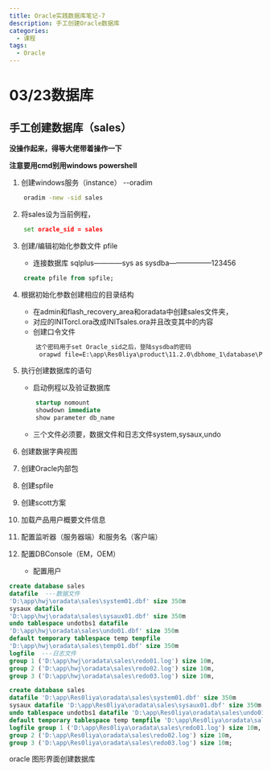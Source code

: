 ```yaml
---
title: Oracle实践数据库笔记-7
description: 手工创建Oracle数据库
categories:
  - 课程
tags:
  - Oracle
---
```

# 03/23数据库

## 手工创建数据库（sales）

**没操作起来，得等大佬带着操作一下**

**注意要用cmd别用windows powershell**

1. 创建windows服务（instance） --oradim

```cmd
    oradim -new -sid sales
```

2. 将sales设为当前例程， 

```cmd
    set oracle_sid = sales
```

3. 创建/编辑初始化参数文件 pfile

    + 连接数据库 sqlplus————sys as sysdba——————123456

```sql
    create pfile from spfile;
```
    
4. 根据初始化参数创建相应的目录结构
    + 在admin和flash_recovery_area和oradata中创建sales文件夹，
    + 对应的INITorcl.ora改成INITsales.ora并且改变其中的内容
    + 创建口令文件
    ```cmd
        这个密码用于set Oracle_sid之后，登陆sysdba的密码
         orapwd file=E:\app\Res0liya\product\11.2.0\dbhome_1\database\PWDsales.ora password=123 entries=2
    ```
    
5. 执行创建数据库的语句
    + 启动例程以及验证数据库
    ```sql
        startup nomount
        showdown immediate
        show parameter db_name
    ```
    + 三个文件必须要，数据文件和日志文件system,sysaux,undo
6. 创建数据字典视图
7. 创建Oracle内部包
8. 创建spfile
9. 创建scott方案
10. 加载产品用户概要文件信息
11. 配置监听器（服务器端）和服务名（客户端）
12. 配置DBConsole（EM，OEM）
    + 配置用户


```sql
create database sales
datafile  ---数据文件
'D:\app\hwj\oradata\sales\system01.dbf' size 350m
sysaux datafile
'D:\app\hwj\oradata\sales\sysaux01.dbf' size 350m
undo tablespace undotbs1 datafile
'D:\app\hwj\oradata\sales\undo01.dbf' size 350m
default temporary tablespace temp tempfile
'D:\app\hwj\oradata\sales\temp01.dbf' size 350m
logfile  ---日志文件
group 1 ('D:\app\hwj\oradata\sales\redo01.log') size 10m,
group 2 ('D:\app\hwj\oradata\sales\redo02.log') size 10m,
group 3 ('D:\app\hwj\oradata\sales\redo03.log') size 10m,
```

```sql
create database sales
datafile 'D:\app\Res0liya\oradata\sales\system01.dbf' size 350m
sysaux datafile 'D:\app\Res0liya\oradata\sales\sysaux01.dbf' size 350m
undo tablespace undotbs1 datafile 'D:\app\Res0liya\oradata\sales\undo01.dbf' size 350m
default temporary tablespace temp tempfile 'D:\app\Res0liya\oradata\sales\temp01.dbf' size 350m
logfile group 1 ('D:\app\Res0liya\oradata\sales\redo01.log') size 10m,
group 2 ('D:\app\Res0liya\oradata\sales\redo02.log') size 10m,
group 3 ('D:\app\Res0liya\oradata\sales\redo03.log') size 10m;
```

oracle 图形界面创建数据库

